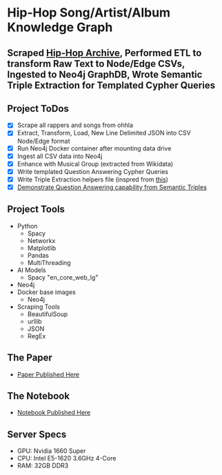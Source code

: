 # Hip-Hop Song/Artist/Album Knowledge Graph

## Scraped [Hip-Hop Archive](http://www.ohhla.com/), Performed ETL to transform Raw Text to Node/Edge CSVs, Ingested to Neo4j GraphDB, Wrote Semantic Triple Extraction for Templated Cypher Queries

## Project ToDos
- [x] Scrape all rappers and songs from ohhla
- [x] Extract, Transform, Load, New Line Delimited JSON into CSV Node/Edge format
- [x] Run Neo4j Docker container after mounting data drive
- [x] Ingest all CSV data into Neo4j
- [x] Enhance with Musical Group (extracted from Wikidata)
- [x] Write templated Question Answering Cypher Queries
- [x] Write Triple Extraction helpers file (inspred from [this](https://programmerbackpack.com/python-nlp-tutorial-information-extraction-and-knowledge-graphs/))
- [x] [Demonstrate Question Answering capability from Semantic Triples](https://github.com/m4n0b0dy/Doom_KG/blob/main/notebooks/Question%20Answering.ipynb)

## Project Tools
- Python
  - Spacy
  - Networkx
  - Matplotlib
  - Pandas
  - MultiThreading
- AI Models
  - Spacy "en_core_web_lg"
- Neo4j
- Docker base images
  - Neo4j
- Scraping Tools
  - BeautifulSoup
  - urllib
  - JSON
  - RegEx

## The Paper
- [Paper Published Here](https://github.com/m4n0b0dy/Doom_KG/blob/main/Doom%20KG%20Paper.pdf)

## The Notebook
- [Notebook Published Here](https://github.com/m4n0b0dy/Doom_KG/blob/main/notebooks/Question%20Answering.ipynb)

## Server Specs
- GPU: Nvidia 1660 Super
- CPU: Intel E5-1620 3.6GHz 4-Core
- RAM: 32GB DDR3